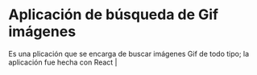 # Aplicación de búsqueda de Gif imágenes 

Es una plicación que se encarga de buscar imágenes Gif de todo tipo; la aplicación fue hecha con React |